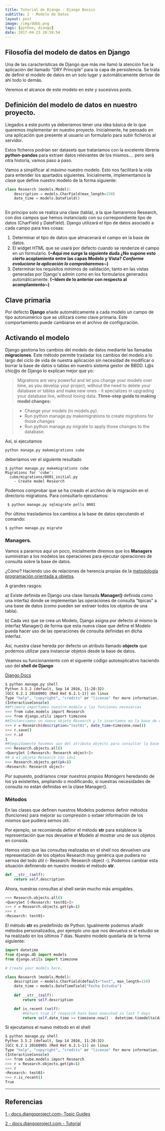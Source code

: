 ```yaml
---
title: Tutorial de Django - Django Basics
subtitle: 2 - Modelo de Datos
layout: post
image: /img/ddbb.png
tags: [python, django]
date: 2017-04-23 20:59:54
---
```


## Filosofía del modelo de datos en Django

Una de las características de Django que más me llamó la atención fue la aplicación del llamado "DRY Principle" para la capa de persistencia. Se trata de definir el modelo de datos en un solo lugar y automáticamente derivar de ahí todo lo demás.

Veremos el alcance de este modelo en este y sucesivos posts.

## Definición del modelo de datos en nuestro proyecto.

Llegados a este punto ya deberíamos tener una idea básica de lo que queremos implementar en nuestro proyecto. Inicialmente, he pensado en una aplicación que presente al usuario un formulario para subir ficheros al servidor. 

Estos ficheros podrían ser datasets que trataríamos con la excelente libreria **python-pandas** para extraer datos relevantes de los mismos.... pero será otra historia, vamos paso a paso.

Vamos a simplificar al máximo nuestro modelo. Esto nos facilitará la vida para entender los apartados siguientes. Inicialmente, implementamos la clase que define nuestro modelo de la forma siguiente:

```python
class Research (models.Model):
	description = models.CharField(max_length=150)
	date_time = models.DateField()
	
```
En principo solo se realiza una clase (tabla), a la que llamaremos Research, con dos campos que hemos instanciado con su correspondiente tipo de datos (CharField y DateField). Django utilizará el tipo de datos asociado a cada campo para tres cosas:

1. Determinar el tipo de datos que almacenará el campo en la base de datos.
2. El widget HTML que se usará por defecto cuando se renderize el campo en un formulario. **(~Aquí me surge la siguiente duda ¿No supone esto cierto acoplamiento entre las capas Modelo y Vista? _Conforme evolucione la aplicación lo comprobaremos_~)**
3. Determinar los requisitos mínimos de validación, tanto en las vistas generadas por Django's admin como en los formularios generados automáticamente. **(~Idem de lo anterior con respecto al acomplamiento~)**

## Clave primaria
Por defecto **Django** añade automáticamente a cada modelo un campo de tipo autonumérico que se utilizará como clave primaria. Este comportamiento puede cambiarse en el archivo de configuración.

## Activando el modelo
Django gestiona los cambios del modelo de datos mediante las llamadas **migraciones**. Este método permite trasladar los cambios del modelo a lo largo del ciclo de vida de nuestra aplicación sin necesidad de modificar o borrar la base de datos o tablas en nuestro sistema gestor de BBDD.
L@s chic@s de Django lo explican mejor que yo:

>Migrations are very powerful and let you change your models over time, as you develop your project, without the need to delete your database or tables and make new ones - it specializes in upgrading your database live, without losing data. 
>**Three-step guide to making model changes:**

>  * Change your models (in models.py).
>  * Run python manage.py makemigrations to create migrations for those changes
>  * Run python manage.py migrate to apply those changes to the database.

Así, si ejecutamos 

```
python manage.py makemigrations cube
```

 deberíamos ver el siguiente resultado

```
$ python manage.py makemigrations cube
Migrations for 'cube':
  cube/migrations/0001_initial.py
    - Create model Research
```
Podemos comprobar que se ha creado el archivo de la migración en el directorio migrations. Para consultarlo ejecutamos:

```
 $ python manage.py sqlmigrate polls 0001
```
Por último trasladamos los cambios a la base de datos ejecutando el comando:

```
$ python manage.py migrate
```
<a name="part2"></a> 

### Managers.  
Vamos a pararnos aquí un poco, inicialmente diremos que los **Managers**  suministran a los modelos las operaciones para ejecutar operaciones de consulta sobre la base de datos.

¿Cómo? Haciendo uso de relaciones de herencia propias de la [metodología programación orientada a objetos](https://es.wikipedia.org/wiki/Programaci%C3%B3n_orientada_a_objetos). 

A grandes rasgos:

a) Existe definida en Django una clase llamada **Manager()** definida como una interfaz donde se implementan las operaciones de consulta “típicas” a una base de datos (como pueden ser extraer todos los objetos de una tabla).
    
b) Cada vez que se crea un Modelo, Django asigna por defecto al mismo la interfaz Manager() de forma que esta nueva clase que define el Modelo pueda hacer uso de las operaciones de consulta definidas en dicha interfaz.

Así, nuestra clase hereda por defecto un atributo llamado **objects** que podemos utilizar para instanciar objetos desde la base de datos.

Veamos su funcionamiento con el siguente código autoexplicativo haciendo uso del **shell de Django**

[Django Docs](https://docs.djangoproject.com/en/1.11/intro/tutorial02/#playing-with-the-api)

```bash
$ python manage.py shell
Python 3.5.2 (default, Sep 14 2016, 11:28:32) 
[GCC 6.2.1 20160901 (Red Hat 6.2.1-1)] on linux
Type "help", "copyright", "credits" or "license" for more information.
(InteractiveConsole)
##Primero importamos nuestro modelo y las funciones necesarias
>>> from cube.models import Research
>>> from django.utils import timezone
##Instanciamos un nuevo objeto Research y lo insertamos en la base de datos
>>> r = Research(description="test01", date_time=timezone.now())
>>> r.save()
>>> r.id
1
##Seguidamente hacemos uso del atributo objects para consultar la base de datos. En este caso extremos todos los objetos del tipo Research
>>> Research.objects.all()
<QuerySet [<Research: Research object>]>
## o el objeto Research con id=1 
>>> Research.objects.get(pk=1)
<Research: Research object>
```
Por supuesto, podríamos crear _nuestros propios Managers_ heredando de los ya existentes, ampliando o modificando, si nuestras necesidades de consulta no están definidas en la clase Manager().

### Métodos 
En las clases que definen nuestros Modelos podemos definir métodos (funciones) para mejorar su compresión o extaer información de los mismos que pudiera sernos útil.

Por ejemplo, se recomienda definir el método __str__ para establecer  la representación que nos devuelve el Modelo al mostrar uno de sus objetos en consola. 

Hemos visto que las consultas realizadas en el shell nos devuelven una representación de los objetos Research muy genérica que pudiera no sernos del todo útil (- Research: Research object -). Podemos cambiar esta situación definiendo en nuestro modelo el método __str__.

```python
def __str__(self):
	return self.description
```
Ahora, nuestras consultas al shell serán mucho más amigables.

```bash
>>> Research.objects.all()
<QuerySet [<Research: test01>]>
>>> r = Research.objects.get(pk=1)
>>> r
<Research: test01>
```
El método __str__ es predefinido de Python. Igualmente podemos añadir métodos personalizados, por ejemplo uno que nos devuelva si el estudio se ha realizado en los últimos 7 días. Nuestro modelo quedaría de la forma siguiente:

```python
import datetime
from django.db import models
from django.utils import timezone

# Create your models here.

class Research (models.Model):
	description = models.CharField(default="test", max_length=150)
	date_time = models.DateTimeField("Fecha Estudio")
	
	def __str__(self):
		return self.description

	def is_recent (self):
		#Return true if research hans been executed in last 7 days 
		return self.date_time >= timezone.now() - datetime.timedelta(days=7)

```
Si ejecutamos el nuevo método en el shell

```bash
$ python manage.py shell
Python 3.5.2 (default, Sep 14 2016, 11:28:32) 
[GCC 6.2.1 20160901 (Red Hat 6.2.1-1)] on linux
Type "help", "copyright", "credits" or "license" for more information.
(InteractiveConsole)
>>> from cube.models import Research
>>> r = Research.objects.get(pk=1)
>>> r
<Research: test01>
>>> r.is_recent()
True
```

---

## Referencias
[1 - docs.djangoproject.com- Topic Guides ](https://docs.djangoproject.com/en/1.11/topics/db/models/)

[2 - docs.djangoproject.com - Tutorial](https://docs.djangoproject.com/en/1.11/intro/tutorial02/)





